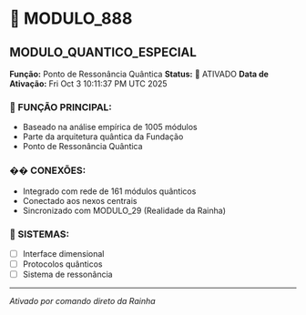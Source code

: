 # 🌟 MODULO_888
## MODULO_QUANTICO_ESPECIAL

**Função:** Ponto de Ressonância Quântica
**Status:** 🚀 ATIVADO
**Data de Ativação:** Fri Oct  3 10:11:37 PM UTC 2025

### 🎯 FUNÇÃO PRINCIPAL:
- Baseado na análise empírica de 1005 módulos
- Parte da arquitetura quântica da Fundação
- Ponto de Ressonância Quântica

### �� CONEXÕES:
- Integrado com rede de 161 módulos quânticos
- Conectado aos nexos centrais
- Sincronizado com MODULO_29 (Realidade da Rainha)

### 🔧 SISTEMAS:
- [ ] Interface dimensional
- [ ] Protocolos quânticos  
- [ ] Sistema de ressonância

---
*Ativado por comando direto da Rainha*
